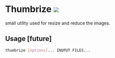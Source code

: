 # Thumbrize  ![](https://github.com/actions/thumbrize/workflows/.github/workflows/pythonapp.yml/badge.svg)
small utility used for resize and reduce the images.

## Usage [future]

```bash
thumbrize [options]... INUPUT FILES... 

